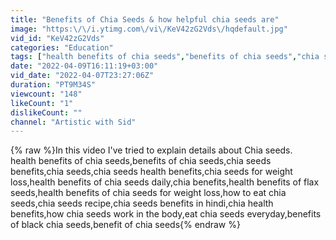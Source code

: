 ```yaml
---
title: "Benefits of Chia Seeds & how helpful chia seeds are"
image: "https:\/\/i.ytimg.com\/vi\/KeV42zG2Vds\/hqdefault.jpg"
vid_id: "KeV42zG2Vds"
categories: "Education"
tags: ["health benefits of chia seeds","benefits of chia seeds","chia seeds benefits"]
date: "2022-04-09T16:11:19+03:00"
vid_date: "2022-04-07T23:27:06Z"
duration: "PT9M34S"
viewcount: "148"
likeCount: "1"
dislikeCount: ""
channel: "Artistic with Sid"
---
```

{% raw %}In this video I've tried to explain details about Chia seeds.<br />health benefits of chia seeds,benefits of chia seeds,chia seeds benefits,chia seeds,chia seeds health benefits,chia seeds for weight loss,health benefits of chia seeds daily,chia benefits,health benefits of flax seeds,health benefits of chia seeds for weight loss,how to eat chia seeds,chia seeds recipe,chia seeds benefits in hindi,chia health benefits,how chia seeds work in the body,eat chia seeds everyday,benefits of black chia seeds,benefit of chia seeds{% endraw %}
